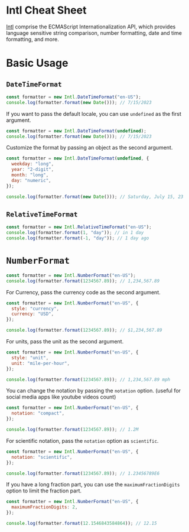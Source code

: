 # Intl Cheat Sheet

[Intl](https://developer.mozilla.org/en-US/docs/Web/JavaScript/Reference/Global_Objects/Intl#constructor_properties) comprise the ECMAScript Internationalization API, which provides language sensitive string comparison, number formatting, date and time formatting, and more.

# Basic Usage

## `DateTimeFormat`

```js
const formatter = new Intl.DateTimeFormat("en-US");
console.log(formatter.format(new Date())); // 7/15/2023
```

If you want to pass the default locale, you can use `undefined` as the first argument.

```js
const formatter = new Intl.DateTimeFormat(undefined);
console.log(formatter.format(new Date())); // 7/15/2023
```

Customize the format by passing an object as the second argument.

```js
const formatter = new Intl.DateTimeFormat(undefined, {
  weekday: "long",
  year: "2-digit",
  month: "long",
  day: "numeric",
});

console.log(formatter.format(new Date())); // Saturday, July 15, 23
```

## `RelativeTimeFormat`

```js
const formatter = new Intl.RelativeTimeFormat("en-US");
console.log(formatter.format(1, "day")); // in 1 day
console.log(formatter.format(-1, "day")); // 1 day ago
```

# `NumberFormat`

```js
const formatter = new Intl.NumberFormat("en-US");
console.log(formatter.format(1234567.89)); // 1,234,567.89
```

For Currency, pass the currency code as the second argument.

```js
const formatter = new Intl.NumberFormat("en-US", {
  style: "currency",
  currency: "USD",
});

console.log(formatter.format(1234567.89)); // $1,234,567.89
```

For units, pass the unit as the second argument.

```js
const formatter = new Intl.NumberFormat("en-US", {
  style: "unit",
  unit: "mile-per-hour",
});

console.log(formatter.format(1234567.89)); // 1,234,567.89 mph
```

You can change the notation by passing the `notation` option. (useful for social media apps like youtube videos count)

```js
const formatter = new Intl.NumberFormat("en-US", {
  notation: "compact",
});

console.log(formatter.format(1234567.89)); // 1.2M
```

For scientific notation, pass the `notation` option as `scientific`.

```js
const formatter = new Intl.NumberFormat("en-US", {
  notation: "scientific",
});

console.log(formatter.format(1234567.89)); // 1.23456789E6
```

If you have a long fraction part, you can use the `maximumFractionDigits` option to limit the fraction part.

```js
const formatter = new Intl.NumberFormat("en-US", {
  maximumFractionDigits: 2,
});

console.log(formatter.format(12.1546843584864)); // 12.15
```
